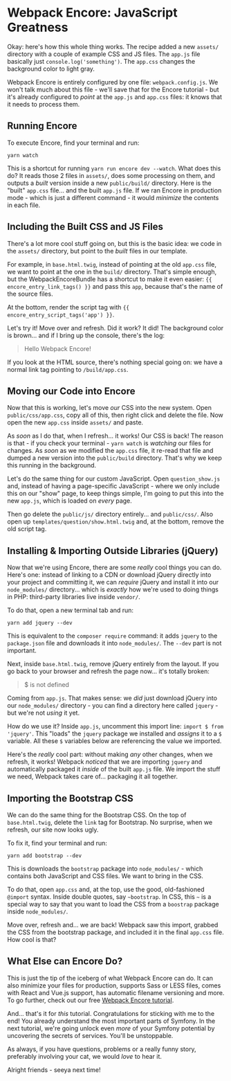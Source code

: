# Webpack Encore: JavaScript Greatness

Okay: here's how this whole thing works. The recipe added a new `assets/` directory
with a couple of example CSS and JS files. The `app.js` file basically just
`console.log('something')`. The `app.css` changes the background color to light
gray.

Webpack Encore is entirely configured by one file: `webpack.config.js`. We won't
talk much about this file - we'll save that for the Encore tutorial - but it's
already configured to *point* at the `app.js` and `app.css` files: it knows that
it needs to process them.

## Running Encore

To execute Encore, find your terminal and run:

```terminal
yarn watch
```

This is a shortcut for running `yarn run encore dev --watch`. What does this do?
It reads those 2 files in `assets/`, does some processing on them, and outputs
a *built* version inside a new `public/build/` directory. Here is the "built"
`app.css` file... and the built `app.js` file. If we ran Encore in production
mode - which is just a different command - it would *minimize* the contents in
each file.

## Including the Built CSS and JS Files

There's a lot more cool stuff going on, but this is the basic idea: we code in
the `assets/` directory, but point to the *built* files in our template.

For example, in `base.html.twig`, instead of pointing at the old `app.css` file,
we want to point at the one in the `build/` directory. That's simple enough,
but the WebpackEncoreBundle has a shortcut to make it even easier:
`{{ encore_entry_link_tags() }}` and pass this `app`, because that's the name
of the source files.

At the bottom, render the script tag with `{{ encore_entry_script_tags('app') }}`.

Let's try it! Move over and refresh. Did it work? It did! The background color
is brown... and if I bring up the console, there's the log:

> Hello Webpack Encore!

If you look at the HTML source, there's nothing special going on: we have a
normal link tag pointing to `/build/app.css`.

## Moving our Code into Encore

Now that this is working, let's move *our* CSS into the new system. Open
`public/css/app.css`, copy all of this, then right click and delete the file.
Now open the new `app.css` inside `assets/` and paste.

As *soon* as I do that, when I refresh... it works! Our CSS is back! The reason
is that - if you check your terminal - `yarn watch` is *watching* our files for
changes. As *soon* as we modified the `app.css` file, it re-read that file and
dumped a new version into the `public/build` directory. That's why we keep this
running in the background.

Let's do the same thing for our custom JavaScript. Open `question_show.js` and,
instead of having a page-specific JavaScript - where we only include this on our
"show" page, to keep things simple, I'm going to put this into the new `app.js`,
which is loaded on *every* page.

Then go delete the `public/js/` directory entirely... and `public/css/`. Also
open up `templates/question/show.html.twig` and, at the bottom, remove the old
script tag.

## Installing & Importing Outside Libraries (jQuery)

Now that we're using Encore, there are some *really* cool things you can do.
Here's one: instead of linking to a CDN or download jQuery directly into your
project and committing it, we can *require* jQuery and install it into our
`node_modules/` directory... which is *exactly* how we're used to doing things
in PHP: third-party libraries live inside `vendor/`.

To do that, open a new terminal tab and run:

```terminal
yarn add jquery --dev
```

This is equivalent to the `composer require` command: it adds `jquery` to the
`package.json` file and downloads it into `node_modules/`. The `--dev` part is not
important.

Next, inside `base.html.twig`, remove jQuery entirely from the layout. If you
go back to your browser and refresh the page now... it's totally broken:

> $ is not defined

Coming from `app.js`. That makes sense: we *did* just download jQuery into our
`node_modules/` directory - you can find a directory here called `jquery` - but
we're not *using* it yet.

How do we use it? Inside `app.js`, uncomment this import line:
`import $ from 'jquery'`. This "loads" the `jquery` package we installed and
*assigns* it to a `$` variable. All these `$` variables below are referencing
the value we imported.

Here's the *really* cool part: without making *any* other changes, when we refresh,
it works! Webpack *noticed* that we are importing `jquery` and automatically
packaged it *inside* of the built `app.js` file. We import the stuff we need,
Webpack takes care of... packaging it all together.

## Importing the Bootstrap CSS

We can do the same thing for the Bootstrap CSS. On the top of `base.html.twig`,
delete the `link` tag for Bootstrap. No surprise, when we refresh, our site now
looks ugly.

To fix it, find your terminal and run:

```terminal
yarn add bootstrap --dev
```

This is downloads the `bootstrap` package into `node_modules/` - which contains
both JavaScript and CSS files. We want to bring in the CSS.

To do that, open `app.css` and, at the top, use the good, old-fashioned
`@import` syntax. Inside double quotes, say `~bootstrap`. In CSS, this `~` is
a special way to say that you want to load the CSS from a `boostrap` package
inside `node_modules/`.

Move over, refresh and... we are back! Webpack saw this import, grabbed the
CSS from the bootstrap package, and included it in the final `app.css` file.
How cool is that?

## What Else can Encore Do?

This is just the tip of the iceberg of what Webpack Encore can do. It can also
minimize your files for production, supports Sass or LESS files, comes with
React and Vue.js support, has automatic filename versioning and more.
To go further, check out our free
[Webpack Encore tutorial](https://symfonycasts.com/screencast/webpack-encore).

And... that's it for *this* tutorial. Congratulations for sticking with me to the
end! You already understand the most important parts of Symfony. In the next
tutorial, we're going unlock even *more* of your Symfony potential by uncovering
the secrets of services. You'll be unstoppable.

As always, if you have questions, problems or a really funny story, preferably
involving your cat, we would *love* to hear it.

Alright friends - seeya next time!
